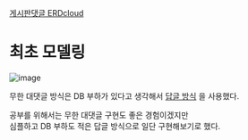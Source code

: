 [게시판댓글 ERDcloud](https://www.erdcloud.com/d/FXdBXn4rL6dQBgnmP)  

# 최초 모델링  
  
![image](https://github.com/PhysicksKim/TIL/assets/101965836/b86d7791-fc4b-4736-8dec-6a531eefa828)  
  
무한 대댓글 방식은 DB 부하가 있다고 생각해서 [답글 방식](https://github.com/PhysicksKim/TIL/blob/main/Toyproject/SecondBoard/20230721_%EB%8C%80%EB%8C%93%EA%B8%80%EC%9D%80%EC%A2%8B%EC%A7%80%EB%AA%BB%ED%95%A8.md#2-%EB%8B%B5%EA%B8%80-%EB%B0%A9%EC%8B%9D) 을 사용했다.  
  
공부를 위해서는 무한 대댓글 구현도 좋은 경험이겠지만    
심플하고 DB 부하도 적은 답글 방식으로 일단 구현해보기로 했다.    
    



